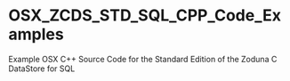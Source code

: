 # OSX_ZCDS_STD_SQL_CPP_Code_Examples
Example OSX C++ Source Code for the Standard Edition of the Zoduna C DataStore for SQL
